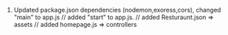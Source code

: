 001) Updated package.json dependencies (nodemon,exoress,cors), changed "main" to app.js // added "start" to app.js. // added Resturaunt.json => assets // added homepage.js => controllers